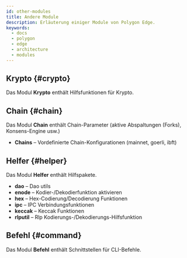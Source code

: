 ```yaml
---
id: other-modules
title: Andere Module
description: Erläuterung einiger Module von Polygon Edge.
keywords:
  - docs
  - polygon
  - edge
  - architecture
  - modules
---
```


## Krypto {#crypto}

Das Modul **Krypto** enthält Hilfsfunktionen für Krypto.

## Chain {#chain}

Das Modul **Chain** enthält Chain-Parameter (aktive Abspaltungen (Forks), Konsens-Engine usw.)

* **Chains** – Vordefinierte Chain-Konfigurationen (mainnet, goerli, ibft)

## Helfer {#helper}

Das Modul **Helfer** enthält Hilfspakete.

* **dao** – Dao utils
* **enode** – Kodier-/Dekodierfunktion aktivieren
* **hex** – Hex-Codierung/Decodierung Funktionen
* **ipc** – IPC Verbindungsfunktionen
* **keccak** – Keccak Funktionen
* **rlputil** – Rlp Kodierungs-/Dekodierungs-Hilfsfunktion

## Befehl {#command}

Das Modul **Befehl** enthält Schnittstellen für CLI-Befehle.